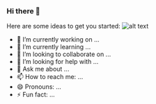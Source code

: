 ### Hi there 👋


Here are some ideas to get you started:
![alt text](https://github.com/alyssa-rose/alyssa-rose/Waterfall.jpg?raw=true)
- 🔭 I’m currently working on ...
- 🌱 I’m currently learning ...
- 👯 I’m looking to collaborate on ...
- 🤔 I’m looking for help with ...
- 💬 Ask me about ...
- 📫 How to reach me: ...
- 😄 Pronouns: ...
- ⚡ Fun fact: ...

